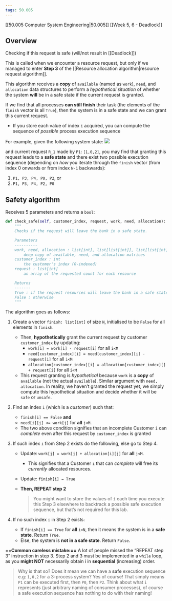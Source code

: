 ```yaml
---
tags: 50.005
---
```

[[50.005 Computer System Engineering|50.005]]
[[Week 5, 6 - Deadlock]]

## Overview
Checking if this request is safe (will/not result in [[Deadlock]])

This is called when we encounter a resource request, but only if we managed to enter **Step 3** of the [[Resource allocation algorithm|resource request algorithm]].

This algorithm receives a **copy** of `available` (named as `work`), `need`, and `allocation` data structures to perform a _hypothetical situation_ of whether the system **will** be in a safe state if the current request is granted.

If we find that all processes **can still finish** their task (the elements of the `finish` vector is all `True`), then the system is in a safe state and we can grant this current request.

-   If you store each value of index `i` acquired, you can compute the sequence of _possible_ process execution sequence

For example, given the following system state: ![](https://natalieagus.github.io/50005/assets/images/week5/4.png)

and current request `R_1` made by `P1`: `[1,0,2]`, you may find that granting this request leads to a **safe state** and there exist two possible execution sequence (depending on _how_ you iterate through the `finish` vector (from index 0 onwards or from index `N-1` backwards):

1.  `P1, P3, P4, P0, P2`, or
2.  `P1, P3, P4, P2, P0`

## Safety algorithm
Receives 5 parameters and returns a `bool`:
```python
def check_safe(self, customer_index, request, work, need, allocation):
    """
    Checks if the request will leave the bank in a safe state.

    Parameters
    ----------
    work, need, allocation : list[int], list[list[int]], list[list[int]]
        deep copy of available, need, and allocation matrices
    customer_index : int
        the customer's index (0-indexed)
    request : list[int]
        an array of the requested count for each resource

    Returns
    -------
    True : if the request resources will leave the bank in a safe state
    False : otherwise
    """
```

The algorithm goes as follows:

1.  Create a vector `finish: list[int]` of size `N`, initialised to be `False` for all elements in `finish`.
    -   Then, **hypothetically** grant the current request by customer `customer_index` by updating:
        -   `work[i] = work[i] - request[i]` for all `i<M`
        -   `need[customer_index][i] = need[customer_index][i] - request[i]` for all `i<M`
        -   `allocation[customer_index][i] = allocation[customer_index][] + request[i]` for all `i<M`
    -   This request granting is _hypothetical_ because `work` is a **copy** of `available` (not the actual `available`). Similar argument with `need, allocation`. In reality, we haven’t granted the request yet, we simply compute this hypothetical situation and decide whether it will be `safe` or `unsafe`.
2.  Find an index `i` (which is a _customer_) such that:
    -   `finish[i] == False` **and**
    -   `need[i][j] <= work[j]` for **all** `j<M`.
    -   The two above condition signifies that an incomplete Customer `i` can _complete_ even after this request by `customer_index` is granted
3.  If such index `i` from Step 2 exists do the following, else go to Step 4.
    -   Update: `work[j] = work[j] + allocation[i][j]` for **all** `j<M`.
        -   This signifies that a Customer `i` that can _complete_ will free its _currently_ allocated resources.
    -   Update: `finish[i] = True`
    -   **Then, REPEAT step 2**
        
        > You might want to store the values of `i` each time you execute this Step 3 elsewhere to backtrack a possible safe execution sequence, but that’s not required for this lab.
        
4.  If no such index `i` in Step 2 exists:
    -   If `finish[i] == True` for **all** `i<N`, then it means the system is in a **safe state**. Return `True`.
    -   Else, the system is **not in a safe state**. Return `False`.


==**Common careless mistake:==** A lot of people missed the “REPEAT step 3” instruction in step 3. Step 2 and 3 must be implemented in a `while` loop, as you **might NOT** necessarily obtain i in **sequential** (increasing) order.

> Why is that so? Does it mean we can have a **safe** execution sequence e.g: `1,0,2` for a 3-process system? Yes of course! That simply means `P1` can be executed first, then `P0`, then `P2`. Think about what `i` represents (just arbitrary naming of consumer processes), of course a safe execution sequence has nothing to do with their naming!